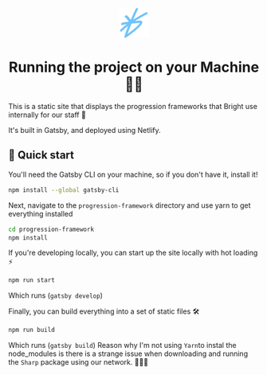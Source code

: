 <p align="center">
  <a href="https://www.brighthr.com">
    <img alt="Bright favicon" src="./images/favicon.png" width="60" />
  </a>
</p>
<h1 align="center">
    Running the project on your Machine 👨‍💻
</h1>

This is a static site that displays the progression frameworks that Bright use internally for our staff 🙌

It's built in Gatsby, and deployed using Netlify.

## 🚀 Quick start

You'll need the Gatsby CLI on your machine, so if you don't have it, install it!
``` sh
npm install --global gatsby-cli
```

Next, navigate to the `progression-framework` directory and use yarn to get everything installed

``` sh
cd progression-framework
npm install
```

If you're developing locally, you can start up the site locally with hot loading ⚡
``` sh
npm run start
```
Which runs (`gatsby develop`)

Finally, you can build everything into a set of static files 🛠️
``` sh
npm run build
```
Which runs (`gatsby build`)
Reason why I'm not using ` Yarn `to instal the node_modules is there is a strange issue when downloading and running the `Sharp` package using our network. 🤷🏽‍♂️ 